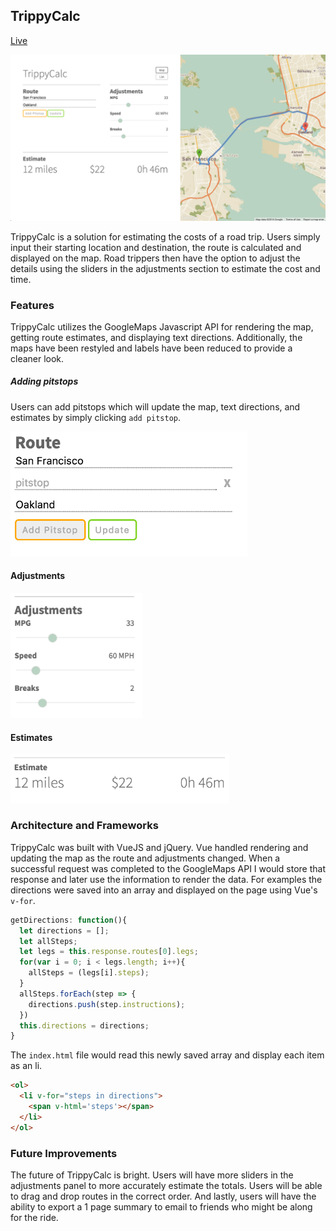 ## TrippyCalc

[Live](mloreti.github.io/trippycalc)

![alt](docs/images/trippycalc.png)

TrippyCalc is a solution for estimating the costs of a road trip. Users simply input their starting location and destination, the route is calculated and displayed on the map. Road trippers then have the option to adjust the details using the sliders in the adjustments section to estimate the cost and time.

### Features

TrippyCalc utilizes the GoogleMaps Javascript API for rendering the map, getting route estimates, and displaying text directions. Additionally, the maps have been restyled and labels have been reduced to provide a cleaner look.

##### Adding pitstops

Users can add pitstops which will update the map, text directions, and estimates by simply clicking `add pitstop`.

<img src="docs/images/pitstops.png" style="height:200px;"/>

#### Adjustments

<img src="docs/images/adjustments.png" style="height:200px;"/>

#### Estimates

<img src="docs/images/estimates.png" style="width:350px;"/>

### Architecture and Frameworks

TrippyCalc was built with VueJS and jQuery. Vue handled rendering and updating the map as the route and adjustments changed. When a successful request was completed to the GoogleMaps API I would store that response and later use the information to render the data. For examples the directions were saved into an array and displayed on the page using Vue's `v-for`.

```js
getDirections: function(){
  let directions = [];
  let allSteps;
  let legs = this.response.routes[0].legs;
  for(var i = 0; i < legs.length; i++){
    allSteps = (legs[i].steps);
  }
  allSteps.forEach(step => {
    directions.push(step.instructions);
  })
  this.directions = directions;
}
```

The `index.html` file would read this newly saved array and display each item as an li.

```html
<ol>
  <li v-for="steps in directions">
    <span v-html='steps'></span>
  </li>
</ol>
```

### Future Improvements

The future of TrippyCalc is bright. Users will have more sliders in the adjustments panel to more accurately estimate the totals. Users will be able to drag and drop routes in the correct order. And lastly, users will have the ability to export a 1 page summary to email to friends who might be along for the ride.
